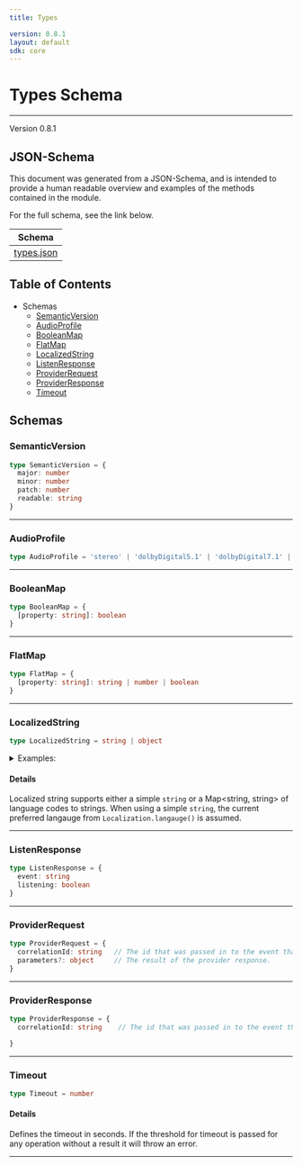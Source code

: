 ```yaml
---
title: Types

version: 0.8.1
layout: default
sdk: core
---
```

# Types Schema
---
Version 0.8.1


## JSON-Schema
This document was generated from a JSON-Schema, and is intended to provide a human readable overview and examples of the methods contained in the module.

For the full schema, see the link below.

| Schema |
|--------|
| [types.json](https://github.com/rdkcentral/firebolt-openrpc/blob/feature/badger-parity/src/schemas/types.json) |

## Table of Contents
 
 - Schemas
    - [SemanticVersion](#semanticversion)
    - [AudioProfile](#audioprofile)
    - [BooleanMap](#booleanmap)
    - [FlatMap](#flatmap)
    - [LocalizedString](#localizedstring)
    - [ListenResponse](#listenresponse)
    - [ProviderRequest](#providerrequest)
    - [ProviderResponse](#providerresponse)
    - [Timeout](#timeout)


## Schemas

### SemanticVersion

```typescript
type SemanticVersion = {
  major: number
  minor: number
  patch: number
  readable: string
}
```









---

### AudioProfile

```typescript
type AudioProfile = 'stereo' | 'dolbyDigital5.1' | 'dolbyDigital7.1' | 'dolbyDigital5.1+' | 'dolbyDigital7.1+' | 'dolbyAtmos'
```









---

### BooleanMap

```typescript
type BooleanMap = {
  [property: string]: boolean
}
```









---

### FlatMap

```typescript
type FlatMap = {
  [property: string]: string | number | boolean
}
```









---

### LocalizedString

```typescript
type LocalizedString = string | object
```




<details markdown="1" >
<summary>Examples:</summary>

```json
"A simple string, with no language code"

{
  "en": "This is english",
  "es": "esto es español"
}
```

</details>


#### Details

Localized string supports either a simple `string` or a Map<string, string> of language codes to strings. When using a simple `string`, the current preferred langauge from `Localization.langauge()` is assumed.


---

### ListenResponse

```typescript
type ListenResponse = {
  event: string
  listening: boolean
}
```









---

### ProviderRequest

```typescript
type ProviderRequest = {
  correlationId: string   // The id that was passed in to the event that triggered a provider method to be called
  parameters?: object     // The result of the provider response.
}
```









---

### ProviderResponse

```typescript
type ProviderResponse = {
  correlationId: string    // The id that was passed in to the event that triggered a provider method to be called

}
```









---

### Timeout

```typescript
type Timeout = number
```







#### Details

Defines the timeout in seconds. If the threshold for timeout is passed for any operation without a result it will throw an error.


---


